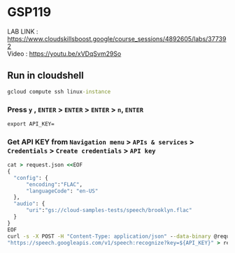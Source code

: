 # GSP119

LAB LINK : https://www.cloudskillsboost.google/course_sessions/4892605/labs/377392 \
Video : https://youtu.be/xVDqSvm29So

## Run in cloudshell

```cmd
gcloud compute ssh linux-instance
```

### Press `y` , `ENTER` > `ENTER` > `ENTER` > `n`, `ENTER`

```cmd
export API_KEY=
```

### Get API KEY from `Navigation menu` > `APIs & services` > `Credentials` > `Create credentials` > `API key`

```cmd
cat > request.json <<EOF
{
  "config": {
      "encoding":"FLAC",
      "languageCode": "en-US"
  },
  "audio": {
      "uri":"gs://cloud-samples-tests/speech/brooklyn.flac"
  }
}
EOF
curl -s -X POST -H "Content-Type: application/json" --data-binary @request.json \
"https://speech.googleapis.com/v1/speech:recognize?key=${API_KEY}" > result.json
```
